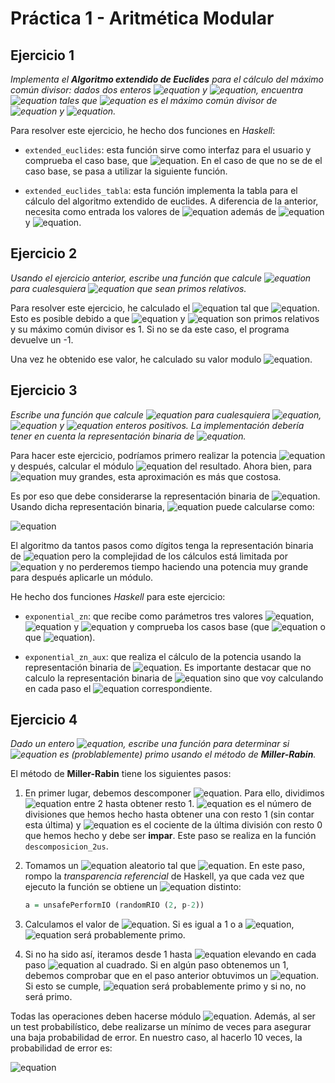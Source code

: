 # Práctica 1 - Aritmética Modular

## Ejercicio 1

_Implementa el **Algoritmo extendido de Euclides** para el cálculo del máximo común divisor: dados dos enteros
![equation](http://mathurl.com/25elof5.png) y ![equation](http://mathurl.com/25js5ug.png), encuentra ![equation](http://mathurl.com/h8ppwby.png) tales que ![equation](http://mathurl.com/gtyjyot.png) es el máximo común divisor de ![equation](http://mathurl.com/25elof5.png) y ![equation](http://mathurl.com/25js5ug.png)._

Para resolver este ejercicio, he hecho dos funciones en _Haskell_: 

- `extended_euclides`: esta función sirve como interfaz para el usuario y comprueba el caso base, que ![equation](http://mathurl.com/zoohk97.png). En el caso de que no se de el caso base, se pasa a utilizar la siguiente función.

- `extended_euclides_tabla`: esta función implementa la tabla para el cálculo del algoritmo extendido de euclides. A diferencia de la anterior, necesita como entrada los valores de ![equation](http://mathurl.com/glwyhq6.png) además de ![equation](http://mathurl.com/25elof5.png) y ![equation](http://mathurl.com/25js5ug.png).

## Ejercicio 2

_Usando el ejercicio anterior, escribe una función que calcule ![equation](http://mathurl.com/hhcnwnr.png) para cualesquiera ![equation](http://mathurl.com/jku6bzf.png) que sean primos relativos._

Para resolver este ejercicio, he calculado el ![equation](http://mathurl.com/26qs3uq.png) tal que ![equation](http://mathurl.com/gtyjyot.png). Esto es posible debido a que ![equation](http://mathurl.com/25elof5.png) y ![equation](http://mathurl.com/25js5ug.png) son primos relativos y su máximo común divisor es 1. Si no se da este caso, el programa devuelve un -1.

Una vez he obtenido ese valor, he calculado su valor modulo ![equation](http://mathurl.com/25js5ug.png). 


## Ejercicio 3

_Escribe una función que calcule ![equation](http://mathurl.com/hyy3kpk.png) para cualesquiera ![equation](http://mathurl.com/25elof5.png), ![equation](http://mathurl.com/25js5ug.png) y ![equation](http://mathurl.com/2wdwb4o.png) enteros positivos. La implementación debería tener en cuenta la representación binaria de ![equation](http://mathurl.com/25js5ug.png)._

Para hacer este ejercicio, podríamos primero realizar la potencia ![equation](http://mathurl.com/27tvygk.png) y después, calcular el módulo ![equation](http://mathurl.com/2wdwb4o.png) del resultado. Ahora bien, para ![equation](http://mathurl.com/27tvygk.png) muy grandes, esta aproximación es más que costosa.

Es por eso que debe considerarse la representación binaria de ![equation](http://mathurl.com/zbqqxv7.png). Usando dicha representación binaria, ![equation](http://mathurl.com/27tvygk.png) puede calcularse como:

![equation](http://mathurl.com/znlr2gc.png)

El algoritmo da tantos pasos como dígitos tenga la representación binaria de ![equation](http://mathurl.com/25js5ug.png) pero la complejidad de los cálculos está limitada por ![equation](http://mathurl.com/2wdwb4o.png) y no perderemos tiempo haciendo una potencia muy grande para después aplicarle un módulo.

He hecho dos funciones _Haskell_ para este ejercicio:

* `exponential_zn`: que recibe como parámetros tres valores ![equation](http://mathurl.com/25elof5.png), ![equation](http://mathurl.com/25js5ug.png) y ![equation](http://mathurl.com/2wdwb4o.png) y comprueba los casos base (que ![equation](http://mathurl.com/zoohk97.png) o que ![equation](http://mathurl.com/gven6k9.png)).

* `exponential_zn_aux`: que realiza el cálculo de la potencia usando la representación binaria de ![equation](http://mathurl.com/25js5ug.png). Es importante destacar que no calculo la representación binaria de ![equation](http://mathurl.com/25js5ug.png) sino que voy calculando en cada paso el ![equation](http://mathurl.com/39x8zcn.png) correspondiente.

## Ejercicio 4

_Dado un entero ![equation](http://mathurl.com/3xbx475.png), escribe una función para determinar si ![equation](http://mathurl.com/3xbx475.png) es (problablemente) primo usando el método de **Miller-Rabin**._

El método de __Miller-Rabin__ tiene los siguientes pasos:

1. En primer lugar, debemos descomponer ![equation](http://mathurl.com/h85ahjb.png). Para ello, dividimos ![equation](http://mathurl.com/hm7h2e8.png) entre 2 hasta obtener resto 1. ![equation](http://mathurl.com/26qs3uq.png) es el número de divisiones que hemos hecho hasta obtener una con resto 1 (sin contar esta última) y ![equation](http://mathurl.com/yemlmqa.png) es el cociente de la última división con resto 0 que hemos hecho y debe ser __impar__. Este paso se realiza en la función `descomposicion_2us`.

2. Tomamos un ![equation](http://mathurl.com/25elof5.png) aleatorio tal que ![equation](http://mathurl.com/hm7zezn.png). En este paso, rompo la _transparencia referencial_ de Haskell, ya que cada vez que ejecuto la función se obtiene un ![equation](http://mathurl.com/25elof5.png) distinto:

    ```haskell
    a = unsafePerformIO (randomRIO (2, p-2))
    ```

3. Calculamos el valor de ![equation](http://mathurl.com/jrraqse.png). Si es igual a 1 o a ![equation](http://mathurl.com/hm7h2e8.png), ![equation](http://mathurl.com/3xbx475.png) será probablemente primo.

4. Si no ha sido así, iteramos desde 1 hasta ![equation](http://mathurl.com/yemlmqa.png) elevando en cada paso ![equation](http://mathurl.com/jrraqse.png) al cuadrado. Si en algún paso obtenemos un 1, debemos comprobar que en el paso anterior obtuvimos un ![equation](http://mathurl.com/hm7h2e8.png). Si esto se cumple, ![equation](http://mathurl.com/3xbx475.png) será probablemente primo y si no, no será primo.

Todas las operaciones deben hacerse módulo ![equation](http://mathurl.com/3xbx475.png). Además, al ser un test probabilístico, debe realizarse un mínimo de veces para asegurar una baja probabilidad de error. En nuestro caso, al hacerlo 10 veces, la probabilidad de error es:

![equation](http://mathurl.com/jaxtzlm.png)
